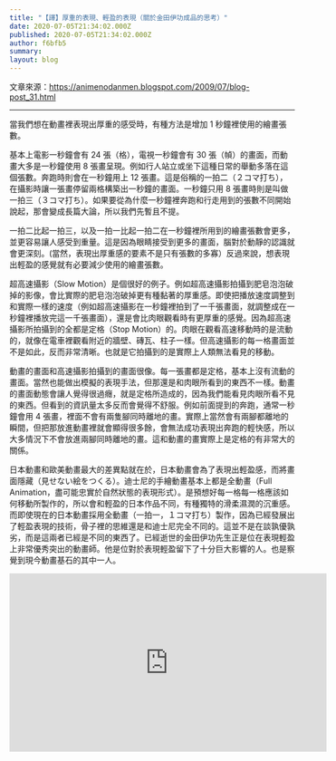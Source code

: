 ```yaml
---
title: "【譯】厚重的表現、輕盈的表現（關於金田伊功成品的思考）"
date: 2020-07-05T21:34:02.000Z
published: 2020-07-05T21:34:02.000Z
author: f6bfb5
summary:
layout: blog
---
```


文章來源：https://animenodanmen.blogspot.com/2009/07/blog-post_31.html

---

當我們想在動畫裡表現出厚重的感受時，有種方法是增加 1 秒鐘裡使用的繪畫張數。

基本上電影一秒鐘會有 24 張（格），電視一秒鐘會有 30 張（幀）的畫面，而動畫大多是一秒鐘使用 8 張畫呈現。例如行人站立或坐下這種日常的舉動多落在這個張數。奔跑時則會在一秒鐘用上 12 張畫。這是俗稱的一拍二（２コマ打ち），在攝影時讓一張畫停留兩格構築出一秒鐘的畫面。一秒鐘只用 8 張畫時則是叫做一拍三（３コマ打ち）。如果要從為什麼一秒鐘裡奔跑和行走用到的張數不同開始說起，那會變成長篇大論，所以我們先暫且不提。

一拍二比起一拍三，以及一拍一比起一拍二在一秒鐘裡所用到的繪畫張數會更多，並更容易讓人感受到重量。這是因為眼睛接受到更多的畫面，腦對於動靜的認識就會更深刻。(當然，表現出厚重感的要素不是只有張數的多寡）反過來說，想表現出輕盈的感覺就有必要減少使用的繪畫張數。

超高速攝影（Slow Motion）是個很好的例子。例如超高速攝影拍攝到肥皂泡泡破掉的影像，會比實際的肥皂泡泡破掉更有種黏著的厚重感。即使把播放速度調整到和實際一樣的速度（例如超高速攝影在一秒鐘裡拍到了一千張畫面，就調整成在一秒鐘裡播放完這一千張畫面），還是會比肉眼觀看時有更厚重的感覺。因為超高速攝影所拍攝到的全都是定格（Stop Motion）的。肉眼在觀看高速移動時的是流動的，就像在電車裡觀看附近的牆壁、磚瓦、柱子一樣。但高速攝影的每一格畫面並不是如此，反而非常清晰。也就是它拍攝到的是實際上人類無法看見的移動。

動畫的畫面和高速攝影拍攝到的畫面很像。每一張畫都是定格，基本上沒有流動的畫面。當然也能做出模擬的表現手法，但那還是和肉眼所看到的東西不一樣。動畫的畫面動態會讓人覺得很過癮，就是定格所造成的，因為我們能看見肉眼所看不見的東西。但看到的資訊量太多反而會覺得不舒服。例如前面提到的奔跑，通常一秒鐘會用 4 張畫，裡面不會有兩隻腳同時離地的畫。實際上當然會有兩腳都離地的瞬間，但把那放進動畫裡就會顯得很多餘，會無法成功表現出奔跑的輕快感，所以大多情況下不會放進兩腳同時離地的畫。這和動畫的畫實際上是定格的有非常大的關係。

日本動畫和歐美動畫最大的差異點就在於，日本動畫會為了表現出輕盈感，而將畫面隱藏（見せない絵をつくる）。迪士尼的手繪動畫基本上都是全動畫（Full Animation，盡可能忠實於自然狀態的表現形式）。是預想好每一格每一格應該如何移動所製作的，所以會和輕盈的日本作品不同，有種獨特的滑柔濕潤的沉重感。而即使現在的日本動畫採用全動畫（一拍一，１コマ打ち）製作，因為已經發展出了輕盈表現的技術，骨子裡的思維還是和迪士尼完全不同的。這並不是在談孰優孰劣，而是這兩者已經是不同的東西了。已經逝世的金田伊功先生正是位在表現輕盈上非常優秀突出的動畫師。他是位對於表現輕盈留下了十分巨大影響的人。也是察覺到現今動畫基石的其中一人。

<iframe width="560" height="315" title="yoshinori kanada mad" src="https://www.youtube.com/embed/Fv7qCcm1qTA" frameborder="0" allow="accelerometer; autoplay; clipboard-write; encrypted-media; gyroscope; picture-in-picture" allowfullscreen></iframe>
